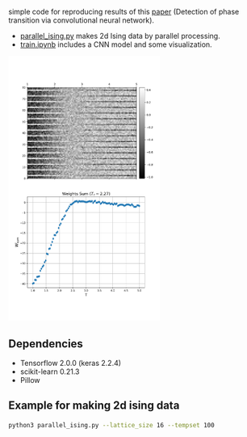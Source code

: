 

simple code for reproducing results of this [paper](https://arxiv.org/abs/1609.09087) (Detection of phase transition via convolutional neural network).

* [parallel_ising.py](parallel_ising.py) makes 2d Ising data by parallel processing.
* [train.ipynb](train.ipynb) includes a CNN model and some visualization.

<img src="./media/W_16.png" width="300" label="W_temp">

## Dependencies
* Tensorflow 2.0.0 (keras 2.2.4)
* scikit-learn 0.21.3
* Pillow

## Example for making 2d ising data
```bash
python3 parallel_ising.py --lattice_size 16 --tempset 100
```
